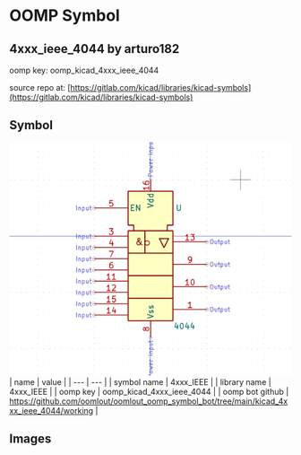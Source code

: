 # OOMP Symbol  
## 4xxx_ieee_4044  by arturo182  
  
oomp key: oomp_kicad_4xxx_ieee_4044  
  
source repo at: [https://gitlab.com/kicad/libraries/kicad-symbols](https://gitlab.com/kicad/libraries/kicad-symbols)  
## Symbol  
  
[![working.png](working_600.png)](working.png)  
| name | value | 
| --- | --- | 
| symbol name | 4xxx_IEEE | 
| library name | 4xxx_IEEE | 
| oomp key | oomp_kicad_4xxx_ieee_4044 | 
| oomp bot github | https://github.com/oomlout/oomlout_oomp_symbol_bot/tree/main/kicad_4xxx_ieee_4044/working | 
## Images  
